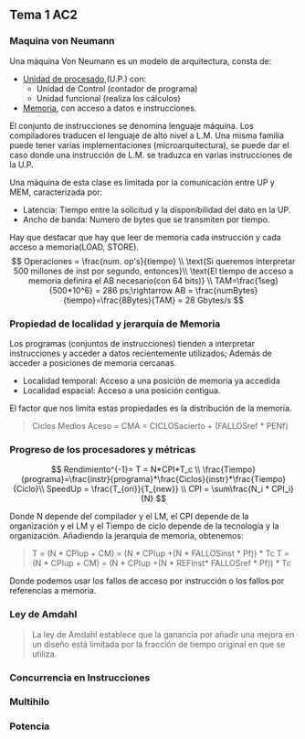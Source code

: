 ## Tema 1 AC2

### Maquina von Neumann

Una máquina Von Neumann es un modelo de arquitectura, consta de:

* <u>Unidad de procesado</u>,(U.P.) con:
  * Unidad de Control (contador de programa)
  * Unidad funcional (realiza los cálculos)
* <u>Memoria</u>, con acceso a datos e instrucciones.

El conjunto de instrucciones se denomina lenguaje máquina. Los compiladores traducen el lenguaje de alto nivel a L.M. Una misma familia puede tener  varias implementaciones (microarquitectura), se puede dar el caso donde una instrucción de L.M. se traduzca en varias instrucciones de la U.P.

Una máquina de esta clase es limitada por la comunicación entre UP y MEM, caracterizada por:

* Latencia: Tiempo entre la solicitud y la disponibilidad del dato en la UP.
* Ancho de banda: Numero de bytes que se transmiten por tiempo.

Hay que destacar que hay que leer de memoria cada instrucción y cada acceso a memoria(LOAD, STORE).
$$
Operaciones = \frac{num. op's}{tiempo} \\
\text{Si queremos interpretar 500 millones de inst por segundo, entonces}\\
\text{El tiempo de acceso a memoria definira el AB necesario(con 64 bits)} \\
TAM=\frac{1seg}{500*10^6} = 286 ps;\rightarrow AB = \frac{numBytes}{tiempo}=\frac{8Bytes}{TAM} = 28 Gbytes/s
$$

### Propiedad de localidad y jerarquía de Memoria

Los programas (conjuntos de instrucciones) tienden a interpretar instrucciones y acceder a datos recientemente utilizados; Además de acceder a posiciones de memoria cercanas.

* Localidad temporal: Acceso a una posición de memoria ya accedida
* Localidad espacial: Acceso a una posición contigua.

El factor que nos limita estas propiedades es la distribución de la memoria.

> Ciclos Medios Aceso = CMA = CICLOSacierto + (FALLOSref * PENf)


### Progreso de los procesadores y métricas

$$
Rendimiento^{-1}= T = N*CPI*T_c \\
\frac{Tiempo}{programa}=\frac{instr}{programa}*\frac{Ciclos}{instr}*\frac{Tiempo}{Ciclo}\\
SpeedUp = \frac{T_{ori}}{T_{new}} \\
CPI = \sum\frac{N_i * CPI_i}{N}
$$

Donde N depende del compilador y el LM, el CPI depende de la organización y el LM y el Tiempo de ciclo depende de la tecnología y la organización. Añadiendo la jerarquía de memoria, obtenemos:

> T = (N * CPIup + CM) = (N * CPIup +(N * FALLOSinst * Pf)) * Tc
> T = (N * CPIup + CM) = (N * CPIup +(N * REFinst* FALLOSref * Pf)) * Tc

Donde podemos usar los fallos de acceso por instrucción o los fallos por referencias a memoria. 





### Ley de Amdahl

> La ley de Amdahl establece que la ganancia por añadir una mejora en un diseño está limitada por la fracción de tiempo original en que se utiliza.



### Concurrencia en Instrucciones

### Multihilo

### Potencia







